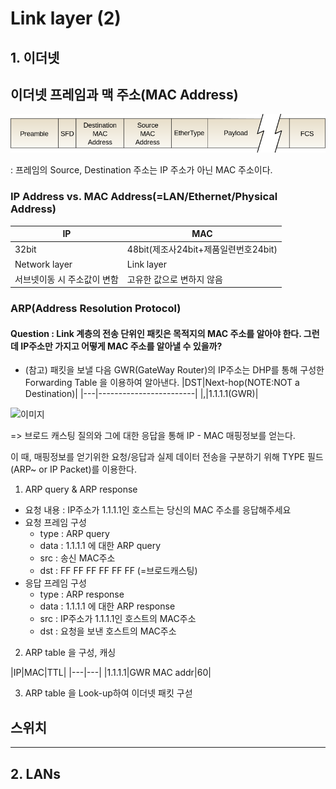 # Link layer (2)

## 1. 이더넷

## 이더넷 프레임과 맥 주소(MAC Address)

![이미지](./image/ethernet_frame.PNG)

: 프레임의 Source, Destination 주소는 IP 주소가 아닌 MAC 주소이다.

### IP Address vs. MAC Address(=LAN/Ethernet/Physical Address)

|IP | MAC|
|---|----|
|32bit|48bit(제조사24bit+제품일련번호24bit)|
|Network layer|Link layer|
|서브넷이동 시 주소값이 변함|고유한 값으로 변하지 않음|

### ARP(Address Resolution Protocol)

#### Question : Link 계층의 전송 단위인 패킷은 목적지의 MAC 주소를 알아야 한다. 그런데 IP주소만 가지고 어떻게 MAC 주소를 알아낼 수 있을까?

* (참고) 패킷을 보낼 다음 GWR(GateWay Router)의 IP주소는 DHP를 통해 구성한 Forwarding Table 을 이용하여 알아낸다.
|DST|Next-hop(NOTE:NOT a Destination)|
|---|------------------------|
|,|1.1.1.1(GWR)|

![이미지](./data_flow.PNG)

=> 브로드 캐스팅 질의와 그에 대한 응답을 통해 IP - MAC 매핑정보를 얻는다.

이 때, 매핑정보를 얻기위한 요청/응답과 실제 데이터 전송을 구분하기 위해 TYPE 필드(ARP~ or IP Packet)를 이용한다.

1. ARP query & ARP response
  * 요청 내용 : IP주소가 1.1.1.1인 호스트는 당신의 MAC 주소를 응답해주세요
  * 요청 프레임 구성
    * type : ARP query
    * data : 1.1.1.1 에 대한 ARP query
    * src : 송신 MAC주소
    * dst : FF FF FF FF FF FF (=브로드캐스팅)
  * 응답 프레임 구성
    * type : ARP response
    * data : 1.1.1.1 에 대한 ARP response
    * src : IP주소가 1.1.1.1인 호스트의 MAC주소
    * dst : 요청을 보낸 호스트의 MAC주소
  
2. ARP table 을 구성, 캐싱

  |IP|MAC|TTL|
  |---|---|
  |1.1.1.1|GWR MAC addr|60|
  
3. ARP table 을 Look-up하여 이더넷 패킷 구섣

## 스위치

---

## 2. LANs
